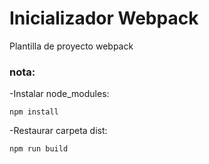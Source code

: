# Inicializador Webpack

Plantilla de proyecto webpack

### nota:
-Instalar node_modules:
```
npm install
```
-Restaurar carpeta dist:

```
npm run build
```